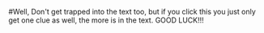 #Well, Don't get trapped into the text too, but if you click this you just only get one clue as well, the more is in the text. GOOD LUCK!!!
